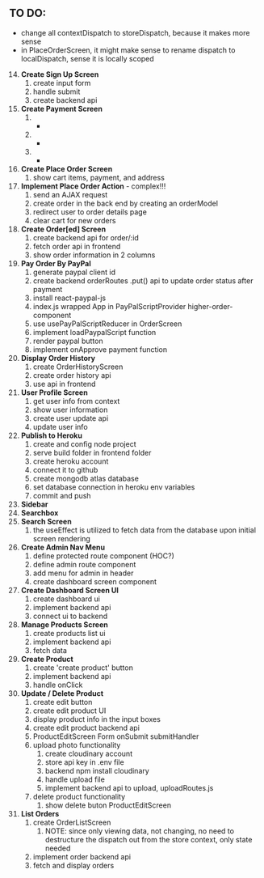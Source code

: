 ## TO DO:
- change all contextDispatch to storeDispatch, because it makes more sense
- in PlaceOrderScreen, it might make sense to rename dispatch to localDispatch, sense it is locally scoped

14.  **Create Sign Up Screen**
     1.   create input form
     2.   handle submit
     3.   create backend api
15.  **Create Payment Screen**
     1.   -
     2.   -
     3.   -
16.  **Create Place Order Screen**
     1.   show cart items, payment, and address
17.  **Implement Place Order Action** - complex!!!
     1.   send an AJAX request
     2.   create order in the back end by creating an orderModel
     3.   redirect user to order details page
     4.   clear cart for new orders
18.  **Create Order[ed] Screen**
     1.   create backend api for order/:id
     2.   fetch order api in frontend
     3.   show order information in 2 columns
19.  **Pay Order By PayPal**
     1.   generate paypal client id
     2.   create backend orderRoutes .put() api to update order status after payment
     3.   install react-paypal-js
     4.   index.js wrapped App in PayPalScriptProvider higher-order-component
     5.   use usePayPalScriptReducer in OrderScreen
     6.   implement loadPaypalScript function
     7.   render paypal button
     8.   implement onApprove payment function
20.  **Display Order History**
     1.   create OrderHistoryScreen
     2.   create order history api
     3.   use api in frontend
21.  **User Profile Screen**
     1.   get user info from context
     2.   show user information
     3.   create user update api
     4.   update user info
22.  **Publish to Heroku**
     1.   create and config node project
     2.   serve build folder in frontend folder
     3.   create heroku account
     4.   connect it to github
     5.   create mongodb atlas database
     6.   set database connection in heroku env variables
     7.   commit and push
23.  **Sidebar**
24.  **Searchbox**
25.  **Search Screen**
     1.   the useEffect is utilized to fetch data from the database upon initial screen rendering
26.  **Create Admin Nav Menu**
     1.   define protected route component (HOC?)
     2.   define admin route component
     3.   add menu for admin in header
     4.   create dashboard screen component
27.  **Create Dashboard Screen UI**
     1.   create dashboard ui
     2.   implement backend api
     3.   connect ui to backend
28.  **Manage Products Screen**
     1.   create products list ui
     2.   implement backend api
     3.   fetch data
29.  **Create Product**
     1.   create 'create product' button
     2.   implement backend api
     3.   handle onClick
30.  **Update / Delete Product**
     1.   create edit button
     2.   create edit product UI
     3.   display product info in the input boxes
     4.   create edit product backend api
     5.   ProductEditScreen Form onSubmit submitHandler
     6.   upload photo functionality
          1.   create cloudinary account
          2.   store api key in .env file
          3.   backend npm install cloudinary
          4.   handle upload file
          5.   implement backend api to upload, uploadRoutes.js
     7. delete product functionality
        1. show delete buton ProductEditScreen
31.  **List Orders**
     1.   create OrderListScreen
          1.   NOTE: since only viewing data, not changing, no need to destructure the dispatch out from the store context, only state needed
     2.   implement order backend api
     3.   fetch and display orders